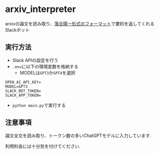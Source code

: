 # arxiv_interpreter

arxivの論文を読み取り、[落合陽一形式のフォーマット](https://www.slideshare.net/Ochyai/1-ftma15#65)で要約を返してくれるSlackボット

## 実行方法
- Slack APIの設定を行う
- `.env`に以下の環境変数を格納する
  - MODELは`GPT3`か`GPT4`を選択
```.env
OPEN_AI_API_KEY=
MODEL=GPT3
SLACK_BOT_TOKEN=
SLACK_APP_TOKEN=
```
- `python main.py`で実行する

## 注意事項
論文全文を読み取り、トークン数の多いChatGPTモデルに入力しています.

利用料金には十分気を付けてください.